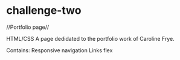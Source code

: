 # challenge-two

//Portfolio page//

HTML/CSS
A page dedidated to the portfolio work of Caroline Frye.

Contains:
Responsive navigation
Links
flex

